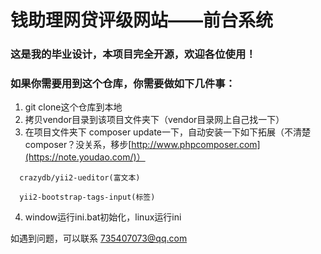 # 钱助理网贷评级网站——前台系统
### 这是我的毕业设计，本项目完全开源，欢迎各位使用！
### 如果你需要用到这个仓库，你需要做如下几件事：
1. git clone这个仓库到本地
2. 拷贝vendor目录到该项目文件夹下（vendor目录网上自己找一下）
3. 在项目文件夹下 composer update一下，自动安装一下如下拓展（不清楚composer？没关系，移步[http://www.phpcomposer.com](https://note.youdao.com/)）

```
  crazydb/yii2-ueditor(富文本)

  yii2-bootstrap-tags-input(标签)
```

4. window运行ini.bat初始化，linux运行ini

如遇到问题，可以联系 735407073@qq.com 
